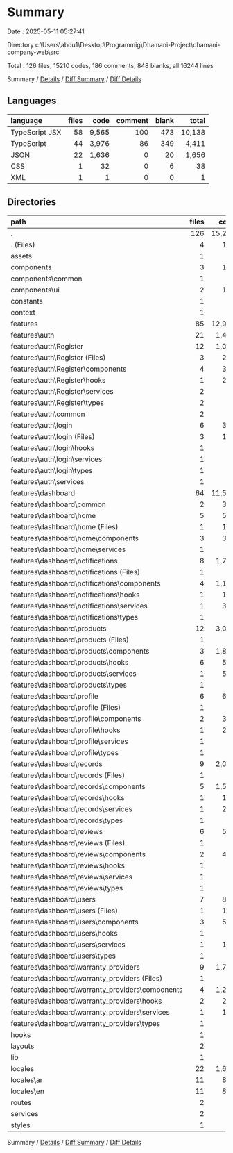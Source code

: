 # Summary

Date : 2025-05-11 05:27:41

Directory c:\\Users\\abdu1\\Desktop\\Programmig\\Dhamani-Project\\dhamani-company-web\\src

Total : 126 files,  15210 codes, 186 comments, 848 blanks, all 16244 lines

Summary / [Details](details.md) / [Diff Summary](diff.md) / [Diff Details](diff-details.md)

## Languages
| language | files | code | comment | blank | total |
| :--- | ---: | ---: | ---: | ---: | ---: |
| TypeScript JSX | 58 | 9,565 | 100 | 473 | 10,138 |
| TypeScript | 44 | 3,976 | 86 | 349 | 4,411 |
| JSON | 22 | 1,636 | 0 | 20 | 1,656 |
| CSS | 1 | 32 | 0 | 6 | 38 |
| XML | 1 | 1 | 0 | 0 | 1 |

## Directories
| path | files | code | comment | blank | total |
| :--- | ---: | ---: | ---: | ---: | ---: |
| . | 126 | 15,210 | 186 | 848 | 16,244 |
| . (Files) | 4 | 145 | 5 | 14 | 164 |
| assets | 1 | 1 | 0 | 0 | 1 |
| components | 3 | 126 | 4 | 18 | 148 |
| components\\common | 1 | 23 | 2 | 6 | 31 |
| components\\ui | 2 | 103 | 2 | 12 | 117 |
| constants | 1 | 12 | 1 | 1 | 14 |
| context | 1 | 65 | 0 | 8 | 73 |
| features | 85 | 12,983 | 149 | 740 | 13,872 |
| features\\auth | 21 | 1,483 | 32 | 125 | 1,640 |
| features\\auth\\Register | 12 | 1,005 | 5 | 61 | 1,071 |
| features\\auth\\Register (Files) | 3 | 298 | 1 | 15 | 314 |
| features\\auth\\Register\\components | 4 | 357 | 0 | 23 | 380 |
| features\\auth\\Register\\hooks | 1 | 240 | 3 | 19 | 262 |
| features\\auth\\Register\\services | 2 | 45 | 1 | 2 | 48 |
| features\\auth\\Register\\types | 2 | 65 | 0 | 2 | 67 |
| features\\auth\\common | 2 | 97 | 5 | 9 | 111 |
| features\\auth\\login | 6 | 349 | 20 | 48 | 417 |
| features\\auth\\login (Files) | 3 | 184 | 1 | 21 | 206 |
| features\\auth\\login\\hooks | 1 | 96 | 2 | 18 | 116 |
| features\\auth\\login\\services | 1 | 43 | 17 | 5 | 65 |
| features\\auth\\login\\types | 1 | 26 | 0 | 4 | 30 |
| features\\auth\\services | 1 | 32 | 2 | 7 | 41 |
| features\\dashboard | 64 | 11,500 | 117 | 615 | 12,232 |
| features\\dashboard\\common | 2 | 300 | 12 | 17 | 329 |
| features\\dashboard\\home | 5 | 545 | 7 | 35 | 587 |
| features\\dashboard\\home (Files) | 1 | 117 | 3 | 7 | 127 |
| features\\dashboard\\home\\components | 3 | 365 | 4 | 23 | 392 |
| features\\dashboard\\home\\services | 1 | 63 | 0 | 5 | 68 |
| features\\dashboard\\notifications | 8 | 1,764 | 31 | 82 | 1,877 |
| features\\dashboard\\notifications (Files) | 1 | 17 | 0 | 3 | 20 |
| features\\dashboard\\notifications\\components | 4 | 1,180 | 14 | 33 | 1,227 |
| features\\dashboard\\notifications\\hooks | 1 | 187 | 5 | 12 | 204 |
| features\\dashboard\\notifications\\services | 1 | 342 | 12 | 32 | 386 |
| features\\dashboard\\notifications\\types | 1 | 38 | 0 | 2 | 40 |
| features\\dashboard\\products | 12 | 3,057 | 12 | 147 | 3,216 |
| features\\dashboard\\products (Files) | 1 | 18 | 0 | 4 | 22 |
| features\\dashboard\\products\\components | 3 | 1,878 | 8 | 52 | 1,938 |
| features\\dashboard\\products\\hooks | 6 | 532 | 4 | 58 | 594 |
| features\\dashboard\\products\\services | 1 | 547 | 0 | 25 | 572 |
| features\\dashboard\\products\\types | 1 | 82 | 0 | 8 | 90 |
| features\\dashboard\\profile | 6 | 643 | 12 | 50 | 705 |
| features\\dashboard\\profile (Files) | 1 | 26 | 1 | 4 | 31 |
| features\\dashboard\\profile\\components | 2 | 334 | 3 | 16 | 353 |
| features\\dashboard\\profile\\hooks | 1 | 234 | 8 | 23 | 265 |
| features\\dashboard\\profile\\services | 1 | 19 | 0 | 4 | 23 |
| features\\dashboard\\profile\\types | 1 | 30 | 0 | 3 | 33 |
| features\\dashboard\\records | 9 | 2,053 | 23 | 99 | 2,175 |
| features\\dashboard\\records (Files) | 1 | 18 | 1 | 5 | 24 |
| features\\dashboard\\records\\components | 5 | 1,564 | 15 | 63 | 1,642 |
| features\\dashboard\\records\\hooks | 1 | 161 | 2 | 15 | 178 |
| features\\dashboard\\records\\services | 1 | 268 | 3 | 12 | 283 |
| features\\dashboard\\records\\types | 1 | 42 | 2 | 4 | 48 |
| features\\dashboard\\reviews | 6 | 541 | 4 | 31 | 576 |
| features\\dashboard\\reviews (Files) | 1 | 18 | 0 | 4 | 22 |
| features\\dashboard\\reviews\\components | 2 | 406 | 4 | 15 | 425 |
| features\\dashboard\\reviews\\hooks | 1 | 64 | 0 | 6 | 70 |
| features\\dashboard\\reviews\\services | 1 | 46 | 0 | 5 | 51 |
| features\\dashboard\\reviews\\types | 1 | 7 | 0 | 1 | 8 |
| features\\dashboard\\users | 7 | 848 | 11 | 59 | 918 |
| features\\dashboard\\users (Files) | 1 | 166 | 1 | 11 | 178 |
| features\\dashboard\\users\\components | 3 | 511 | 10 | 32 | 553 |
| features\\dashboard\\users\\hooks | 1 | 55 | 0 | 6 | 61 |
| features\\dashboard\\users\\services | 1 | 109 | 0 | 9 | 118 |
| features\\dashboard\\users\\types | 1 | 7 | 0 | 1 | 8 |
| features\\dashboard\\warranty_providers | 9 | 1,749 | 5 | 95 | 1,849 |
| features\\dashboard\\warranty_providers (Files) | 1 | 70 | 0 | 8 | 78 |
| features\\dashboard\\warranty_providers\\components | 4 | 1,289 | 3 | 57 | 1,349 |
| features\\dashboard\\warranty_providers\\hooks | 2 | 240 | 2 | 18 | 260 |
| features\\dashboard\\warranty_providers\\services | 1 | 133 | 0 | 10 | 143 |
| features\\dashboard\\warranty_providers\\types | 1 | 17 | 0 | 2 | 19 |
| hooks | 1 | 13 | 0 | 5 | 18 |
| layouts | 2 | 44 | 1 | 7 | 52 |
| lib | 1 | 20 | 2 | 6 | 28 |
| locales | 22 | 1,636 | 0 | 20 | 1,656 |
| locales\\ar | 11 | 817 | 0 | 10 | 827 |
| locales\\en | 11 | 819 | 0 | 10 | 829 |
| routes | 2 | 71 | 8 | 12 | 91 |
| services | 2 | 62 | 16 | 11 | 89 |
| styles | 1 | 32 | 0 | 6 | 38 |

Summary / [Details](details.md) / [Diff Summary](diff.md) / [Diff Details](diff-details.md)
